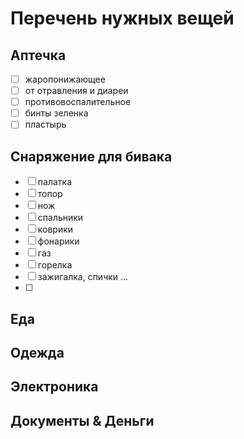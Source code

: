 # Перечень нужных вещей

## Аптечка

- [ ] жаропонижающее
- [ ] от отравления и диареи
- [ ] противовоспалительное
- [ ] бинты зеленка
- [ ] пластырь

## Снаряжение для бивака

- [ ] палатка
- [ ] топор
- [ ] нож
- [ ] спальники
- [ ] коврики
- [ ] фонарики
- [ ] газ
- [ ] горелка
- [ ] зажигалка, спички ...
- [ ] 

## Еда

## Одежда

## Электроника

## Документы & Деньги
